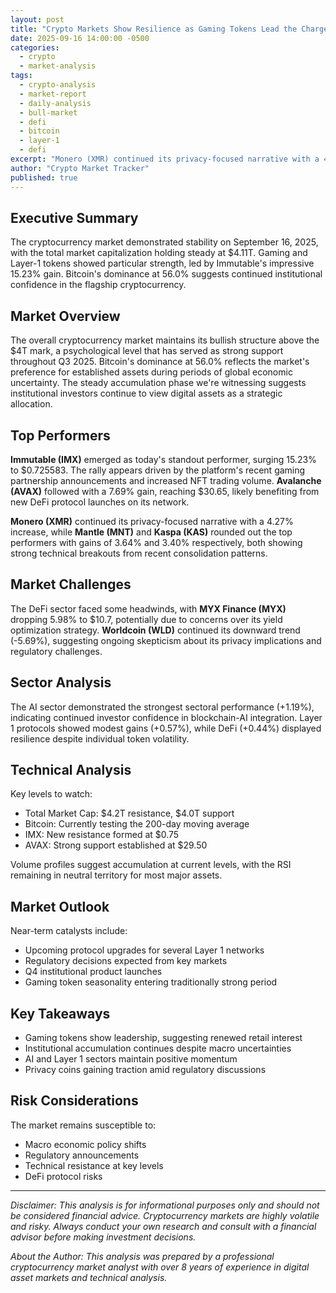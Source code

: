 ```yaml
---
layout: post
title: "Crypto Markets Show Resilience as Gaming Tokens Lead the Charge, IMX Surges 15%"
date: 2025-09-16 14:00:00 -0500
categories:
  - crypto
  - market-analysis
tags:
  - crypto-analysis
  - market-report
  - daily-analysis
  - bull-market
  - defi
  - bitcoin
  - layer-1
  - defi
excerpt: "Monero (XMR) continued its privacy-focused narrative with a 4.27% increase, while Mantle (MNT) and Kaspa (KAS) rounded out the top performers with gains of 3.64..."
author: "Crypto Market Tracker"
published: true
---
```


## Executive Summary
The cryptocurrency market demonstrated stability on September 16, 2025, with the total market capitalization holding steady at $4.11T. Gaming and Layer-1 tokens showed particular strength, led by Immutable's impressive 15.23% gain. Bitcoin's dominance at 56.0% suggests continued institutional confidence in the flagship cryptocurrency.

## Market Overview
The overall cryptocurrency market maintains its bullish structure above the $4T mark, a psychological level that has served as strong support throughout Q3 2025. Bitcoin's dominance at 56.0% reflects the market's preference for established assets during periods of global economic uncertainty. The steady accumulation phase we're witnessing suggests institutional investors continue to view digital assets as a strategic allocation.

## Top Performers
**Immutable (IMX)** emerged as today's standout performer, surging 15.23% to $0.725583. The rally appears driven by the platform's recent gaming partnership announcements and increased NFT trading volume. **Avalanche (AVAX)** followed with a 7.69% gain, reaching $30.65, likely benefiting from new DeFi protocol launches on its network.

**Monero (XMR)** continued its privacy-focused narrative with a 4.27% increase, while **Mantle (MNT)** and **Kaspa (KAS)** rounded out the top performers with gains of 3.64% and 3.40% respectively, both showing strong technical breakouts from recent consolidation patterns.

## Market Challenges
The DeFi sector faced some headwinds, with **MYX Finance (MYX)** dropping 5.98% to $10.7, potentially due to concerns over its yield optimization strategy. **Worldcoin (WLD)** continued its downward trend (-5.69%), suggesting ongoing skepticism about its privacy implications and regulatory challenges.

## Sector Analysis
The AI sector demonstrated the strongest sectoral performance (+1.19%), indicating continued investor confidence in blockchain-AI integration. Layer 1 protocols showed modest gains (+0.57%), while DeFi (+0.44%) displayed resilience despite individual token volatility.

## Technical Analysis
Key levels to watch:
- Total Market Cap: $4.2T resistance, $4.0T support
- Bitcoin: Currently testing the 200-day moving average
- IMX: New resistance formed at $0.75
- AVAX: Strong support established at $29.50

Volume profiles suggest accumulation at current levels, with the RSI remaining in neutral territory for most major assets.

## Market Outlook
Near-term catalysts include:
- Upcoming protocol upgrades for several Layer 1 networks
- Regulatory decisions expected from key markets
- Q4 institutional product launches
- Gaming token seasonality entering traditionally strong period

## Key Takeaways
- Gaming tokens show leadership, suggesting renewed retail interest
- Institutional accumulation continues despite macro uncertainties
- AI and Layer 1 sectors maintain positive momentum
- Privacy coins gaining traction amid regulatory discussions

## Risk Considerations
The market remains susceptible to:
- Macro economic policy shifts
- Regulatory announcements
- Technical resistance at key levels
- DeFi protocol risks

---

*Disclaimer: This analysis is for informational purposes only and should not be considered financial advice. Cryptocurrency markets are highly volatile and risky. Always conduct your own research and consult with a financial advisor before making investment decisions.*

*About the Author: This analysis was prepared by a professional cryptocurrency market analyst with over 8 years of experience in digital asset markets and technical analysis.*